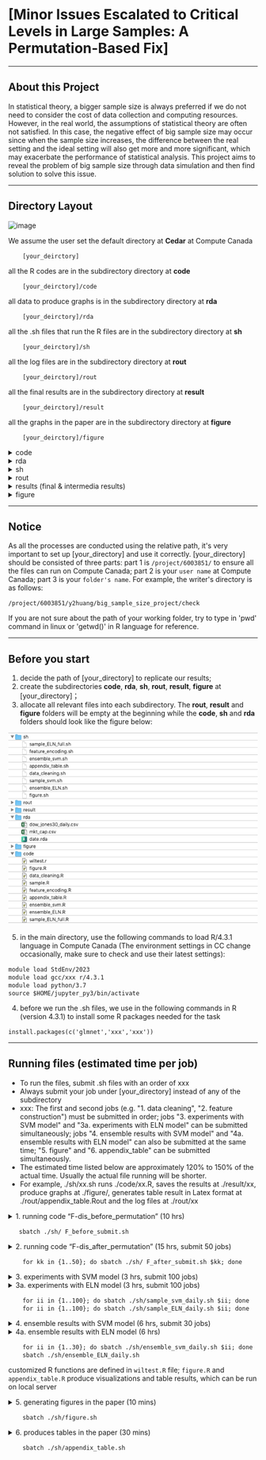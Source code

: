 # [Minor Issues Escalated to Critical Levels in Large Samples: A Permutation-Based Fix]
---

## About this Project
In statistical theory, a bigger sample size is always preferred if we do not need to consider the cost of data collection and computing resources. However, in the real world, the assumptions of statistical theory are often not satisfied. In this case, the negative effect of big sample size may occur since when the sample size increases, the difference between the real setting and the ideal setting will also get more and more significant, which may exacerbate the performance of statistical analysis. This project aims to reveal the problem of big sample size through data simulation and then find solution to solve this issue.

---
## Directory Layout
![image](https://github.com/ubcxzhang/bigDataIssue/blob/main/illustration_v1.png)

We assume the user set the default directory at **Cedar** at Compute Canada
~~~
    [your_deirctory]  
~~~
all the R codes are in the subdirectory directory at **code** 
~~~
    [your_deirctory]/code  
~~~
all data to produce graphs is in the subdirectory directory at **rda** 
~~~
    [your_deirctory]/rda  
~~~
all the .sh files that run the R files are in the subdirectory directory at **sh** 
~~~
    [your_deirctory]/sh  
~~~
all the log files are in the subdirectory directory at **rout** 
~~~
    [your_deirctory]/rout  
~~~
all the final results are in the subdirectory directory at **result** 
~~~
    [your_deirctory]/result  
~~~
all the graphs in the paper are in the subdirectory directory at **figure** 
~~~
    [your_deirctory]/figure  
~~~

<details><summary>code</summary>

    ├── code  
    │    ├── F_possion_per_small.R		    # code for distribution misspecification scenario when sample size is from 10 to 10^2
    │ 	 ├── F_possion_per_big.R 		# code for distribution misspecification scenario when sample size is from 10^2 to 10^5 
    │ 	 ├── Figure1.R		    # code used for plotting Figure 1
    │ 	 ├── Figure2.R			# code used for plotting Figure 2
    │ 	 ├── xxx.R			    #     
    │ 	 ├── xxx.R			    #     
    │ 	 ├── xxx.R			    #     
    │ 	 ├── xxx.R		        # 
    │ 	 └── xxx.R  	        # 					
</details>
<details><summary>rda</summary>

    ├── rda    
    │ 	 ├── F_type1		        # a file that stores the type one error from the setting of F-distribution before permutation(sample size from n[1] to n[50])
    │ 	 ├── F_type1.per		    # a file that stores the type one error from the setting of F-distribution after permutation(sample size from n[1] to n[50])
    │ 	 └── F_p.value		        # a file that stores the p-values from the setting of F-distribution before permutation(sample size from n[51] to n[60])	
    │ 	 └── F_p.value.per		    # a file that stores the p-values from the setting of F-distribution after permutation(sample size from n[51] to n[60])	
</details>
<details><summary>sh</summary>

    ├── sh  
    │    ├── F_submit_small.sh		# sh files
    │ 	 ├── F_submit_big.sh					
    │ 	 ├── xxx.sh 			
    │ 	 ├── xxx.sh 			
    │ 	 ├── xxx.sh
    │ 	 ├── xxx.sh
    │ 	 ├── xxx.sh
    │ 	 └── xxx.sh				
</details>
<details><summary>rout</summary>

    ├──  log files after submitting jobs
    │    ├── data_cleaning.Rout		    # log file for data_cleaning.sh
    │ 	 ├── feature_encoding.Rout		# log file for feature_encoding.sh
    │ 	 ├── sample_svm_daily.i.Rout 			# log file for sample_svm.sh for each seed i (i=1,...,100)
    │ 	 ├── sample_ELN_daily.i.Rout	    # log file for sample_ELN_full.sh for each seed i (i=1,...,100)     
    │ 	 ├── ensemble_svm_daily.Rout			# log file for ensemble_svm.sh 
    │ 	 ├── ensemble_ELN_daily.Rout 		    # log file for ensemble_ELN.sh
    │ 	 ├── figure.Rout                # log file for figure.sh
    │ 	 └── appendix_table.Rout        # log file for appendix_table.sh, generated Latex tables will be stored here
</details>
<details><summary>results (final & intermedia results)</summary>

    ├──  intermedia result
    │    ├── [stock_name]_final.rda		    # after cleaning the raw data for each component stock 
    │ 	 ├── [stock_name]_to_sample.rda		# feature construction for each component stock
    │ 	 ├── [stock_name]_i_model_svm_daily.rda 			# single experiments with SVM model for each component stock (i=1,...,100)
    │ 	 ├── [stock_name]_i_eln_daily.rda			# single experiments with ELN model for each component stock (i=1,...,100)    
    │ 	 ├── [stock_name]_i_eln_nofpca_daily.rda			  
    │ 	 ├── [stock_name]_i_eln_nowin_daily.rda			    
    ├──  final result 
    │ 	 ├── result_type1		        # a file that stores the rda results from the setting of F-distribution before permutation(sample size from 10 to 10^4)       	
    │ 	 ├── result_type1.per		    # a file that stores the rda results from the setting of F-distribution after permutation(sample size from 10 to 10^4)
    │ 	 └── type1.rda		        # a file that stores the results from the setting of F-distribution before permutation(sample size from 10 to 10^6)
</details>
<details><summary>figure</summary>

    ├── figure    
    │ 	 ├── xxx.pdf (Figure.pdf)
    │ 	 ├── xxx.pdf (Figure.pdf)
    │ 	 ├── xxx.pdf (Figure.pdf)
    │ 	 └── xxx.pdf (Figure.pdf)					
</details>

---
## Notice

As all the processes are conducted using the relative path, it's very important to set up [your_directory] and use it correctly. 
[your_directory] should be consisted of three parts: part 1 is ```/project/6003851/``` to ensure all the files can run on Compute Canada; part 2 is your ```user name``` at Compute Canada; part 3 is your ```folder's name```. For example, the writer's directory is as follows:

~~~
/project/6003851/y2huang/big_sample_size_project/check
~~~

If you are not sure about the path of your working folder, try to type in 'pwd' command in linux or 'getwd()' in R language for reference. 

---
## Before you start
1. decide the path of [your_directory] to replicate our results;
2. create the subdirectories **code**, **rda**, **sh**, **rout**, **result**, **figure** at [your_directory]；
3. allocate all relevant files into each subdirectory. The **rout**, **result** and **figure** folders will be empty at the beginning while the **code**, **sh** and **rda** folders should look like the figure below:

![image2](https://github.com/ubcxzhang/Stock-Price-Prediction/blob/master/illustration2.png)

5. in the main directory, use the following commands to load R/4.3.1 language in Compute Canada (The environment settings in CC change occasionally, make sure to check and use their latest settings):
~~~
module load StdEnv/2023
module load gcc/xxx r/4.3.1
module load python/3.7
source $HOME/jupyter_py3/bin/activate
~~~
4. before we run the .sh files, we use in the following commands in R (version 4.3.1) to install some R packages needed for the task
~~~
install.packages(c('glmnet','xxx','xxx'))
~~~

---


## Running files (estimated time per job)

- To run the files, submit .sh files with an order of xxx
- Always submit your job under [your_directory] instead of any of the subdirectory
- xxx: The first and second jobs (e.g. "1. data cleaning", "2. feature construction") must be submitted in order; jobs "3. experiments with SVM model" and "3a. experiments with ELN model" can be submitted simultaneously; jobs "4. ensemble results with SVM model" and "4a. ensemble results with ELN model" can also be submitted at the same time; "5. figure" and "6. appendix_table" can be submitted simultaneously.
- The estimated time listed below are approximately 120% to 150% of the actual time. Usually the actual file running will be shorter.
- For example, ./sh/xx.sh runs ./code/xx.R, saves the results at ./result/xx, produce graphs at ./figure/, generates table result in Latex format at ./rout/appendix_table.Rout and the log files at ./rout/xx


<details><summary>1. running code “F-dis_before_permutation” (10 hrs)</summary>

- set sample size from 10 to 10^6;
  
- save the type one error result as `./result/type1.rda` file.

 </details>
 
 ~~~
    sbatch ./sh/ F_before_submit.sh
 ~~~


<details><summary>2. running code “F-dis_after_permutation” (15 hrs, submit 50 jobs)</summary>

- set sample size from 10 to 10^4;

- save the result of type one error before permutation as `./result/result_type1` file, and the result of type one error after permutation as `./result/result_type1.per` file.

</details>

~~~
    for kk in {1..50}; do sbatch ./sh/ F_after_submit.sh $kk; done
~~~


<details><summary> 3. experiments with SVM model (3 hrs, submit 100 jobs)</summary>
**note that this job will be submitted 100 times with random seed i from 1 to 100**

- read in R file `./result/[stock_name]_to_sample.rda`;

    - label the response variable (stock mid-price movement);

    - read in random seed i, subsample sample of 10,000 obs with 8,000 training set and 2,000 testing set;

    - data winsorization and standardization;

    - conduct experiments: baseline model without ensemble/baseline model without FPCA/baseline model without "within-window" features;

    - calculate Recall, Precision and F1 score for each experiment above;

- save file `./result/[stock_name]_i_model_svm_daily.rda`.
    
</details>


<details><summary> 3a. experiments with ELN model (3 hrs, submit 100 jobs)</summary>
**note that this job will be submitted 100 times with random seed from 1 to 100**

- read in R file `./result/[stock_name]_to_sample.rda`;

    - label the response variable (stock mid-price movement);

    - read in random seed i, subsample sample of 10,000 obs with 8,000 training set and 2,000 testing set;

    - data winsorization and standardization;

    - conduct experiments: baseline ELN model without ensemble;

    - calculate Recall, Precision and F1 score with the application of manually defined function "get Accuracy" from "wiltest.r";

- save file `./result/[stock_name]_i_eln_daily.rda`, `./result/[stock_name]_i_eln_nofpca_daily.rda`, and `./result/[stock_name]_i_eln_nowin_daily.rda`.

</details>

~~~
    for ii in {1..100}; do sbatch ./sh/sample_svm_daily.sh $ii; done
    for ii in {1..100}; do sbatch ./sh/sample_ELN_daily.sh $ii; done
 ~~~  


<details><summary> 4. ensemble results with SVM model (6 hrs, submit 30 jobs)</summary>
    **SVM model ensemble is too slow, divide it into 30 separate jobs representing 30 targeted stocks**

- using loop i equals 1 to 100 and read in data `./result/[stock_name]_i_model_svm_daily.rda`;

    - skip experiments that don't have converged results;

    - use the voting scheme to make final predictions;

    - calculate Recall, Precision and F1 score for each ensemble experiment (e.g. baseline model/baseline model without FPCAs/baseline model without "within-window" vars);

- store all accuracy as R file `./result/[stock_name]_svm_ensemble_model_daily.rda`.
    
</details>


<details><summary> 4a. ensemble results with ELN model (6 hrs)</summary>

- using loop i equals 1 to 100 and read in data `./result/[stock_name]_i_eln_daily.rda`;

    - skip experiments that don't have converged results;

    - use the voting scheme to make final predictions;

    - calculate Recall, Precision and F1 score for the ensemble experiment (e.g. baseline model with ELN);

- store all accuracy as R file `./result/[stock_name]_eln_ensemble_model_daily.rda`.
        
</details>

~~~
    for ii in {1..30}; do sbatch ./sh/ensemble_svm_daily.sh $ii; done
    sbatch ./sh/ensemble_ELN_daily.sh
~~~ 

customized R functions are defined in `wiltest.R` file; `figure.R` and `appendix_table.R` produce visualizations and table results, which can be run on local server

<details><summary> 5. generating figures in the paper (10 mins)</summary>
- read in data `./rda/dow_jones30_daily.csv`;

    - illstrates the daily price change of Dow Jones 30 index;

- store figure 1 `./figure/dj30.pdf (Figure2.pdf)`.

- using loop i equals 1 to 30 and read in data `./result/[char_name]_svm_ensemble_model_daily.rda`;

    - produces boxplots using ggplot;

    - shows comparisons between baseline model v.s. ensemble model, baseline model v.s. no FPCA model, and baseline model v.s. no within-window model;

- store figure 2 `./figure/combined_plot_daily.pdf (Figure3.pdf)`.

- read in data `./result/[stock_name]_i_eln_daily.rda`, `./result/[stock_name]_i_eln_nofpca_daily.rda`, and `./result/[stock_name]_i_eln_nowin_daily.rda`;

    - produces boxplots using ggplot;

    - shows comparisons between baseline model v.s. ensemble eln model, baseline model v.s. no FPCA model, and baseline model v.s. no within-window model;

- store figure 3 `./figure/combined_plot_eln_daily.pdf (Figure4.pdf)`.
    
- using loop k equals 1 to 30 and read in data `./result/[char_name]_k_eln_daily.rda`;

    - produces barplots using ggplot;

    - shows histogram of selected variables by ELN model in all three mid-price direction;

- store figure 4 `./figure/barplot.pdf (Figure5.pdf)`.
    
        
</details>

~~~
    sbatch ./sh/figure.sh
~~~ 
<details><summary> 6. produces tables in the paper (30 mins)</summary>
**All the table results output are in latex format, they are printed in the log file at './rout/appendix_table.Rout'**

- produces table1 showing the median values of Recall, Precision and F1 score of the baseline model over all 100 experiments;

- produces table2 showing the median values of Recall, Precision and F1 score of the ensemble with SVM, nofpca, and no within-win models over all 100 experiments respectively;

- produces tables showing the summary statistics of the features of the full sample, read in data `./rda/mkt_cap.csv`;

- save file `./result/intermedia_table.rda`
        
</details>

~~~
    sbatch ./sh/appendix_table.sh
~~~ 
